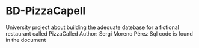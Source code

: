 # BD-PizzaCapell
University project about building the adequate datebase for a fictional restaurant called PizzaCalled
Author: Sergi Moreno Pérez
Sql code is found in the document
